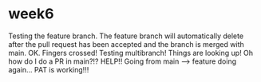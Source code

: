 # week6
Testing the feature branch. The feature branch will automatically delete after the pull request has been accepted and the branch is merged with main.
OK. Fingers crossed! Testing multibranch!
Things are looking up!
Oh how do I do a PR in main?!? HELP!!
Going from main --> feature
doing again...
PAT is working!!!
